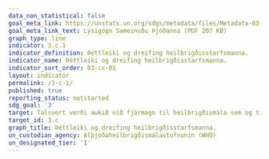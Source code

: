 ```yaml
---
data_non_statistical: false
goal_meta_link: https://unstats.un.org/sdgs/metadata/files/Metadata-03-0C-01.pdf
goal_meta_link_text: Lýsigögn Sameinuðu Þjóðanna (PDF 207 KB)
graph_type: line
indicator: 3.c.1
indicator_definition: Þéttleiki og dreifing heilbrigðisstarfsmanna.
indicator_name: Þéttleiki og dreifing heilbrigðisstarfsmanna.
indicator_sort_order: 03-cc-01
layout: indicator
permalink: /3-c-1/
published: true
reporting_status: notstarted
sdg_goal: '3'
target: Talsvert verði aukið við fjármagn til heilbrigðismála sem og til nýliðunar, þróunar og þjálfunar og til að halda í heilbrigðisstarfsfólk í þróunarlöndum, einkum þeim sem eru skemmst á veg komin og þeim sem eru smáeyríki.  
target_id: 3.c
graph_title: Þéttleiki og dreifing heilbrigðisstarfsmanna.
un_custodian_agency: Alþjóðaheilbrigðismálastofnunin (WHO)
un_designated_tier: '1'
---
```

